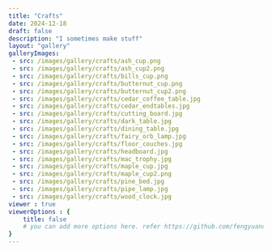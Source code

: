 ```yaml
---
title: "Crafts"
date: 2024-12-18
draft: false
description: "I sometimes make stuff"
layout: "gallery"
galleryImages:
 - src: /images/gallery/crafts/ash_cup.png
 - src: /images/gallery/crafts/ash_cup2.png
 - src: /images/gallery/crafts/bills_cup.png
 - src: /images/gallery/crafts/butternut_cup.png
 - src: /images/gallery/crafts/butternut_cup2.png
 - src: /images/gallery/crafts/cedar_coffee_table.jpg
 - src: /images/gallery/crafts/cedar_endtables.jpg
 - src: /images/gallery/crafts/cutting_board.jpg
 - src: /images/gallery/crafts/dark_table.jpg
 - src: /images/gallery/crafts/dining_table.jpg
 - src: /images/gallery/crafts/fairy_orb_lamp.jpg
 - src: /images/gallery/crafts/floor_couches.jpg
 - src: /images/gallery/crafts/headboard.jpg
 - src: /images/gallery/crafts/mac_trophy.jpg
 - src: /images/gallery/crafts/maple_cup.jpg
 - src: /images/gallery/crafts/maple_cup2.png
 - src: /images/gallery/crafts/pine_bed.jpg
 - src: /images/gallery/crafts/pipe_lamp.jpg
 - src: /images/gallery/crafts/wood_clock.jpg
viewer : true
viewerOptions : {
    title: false
    # you can add more options here. refer https://github.com/fengyuanchen/viewerjs?tab=readme-ov-file#options
}
---
```

